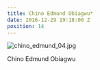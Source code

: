 ```yaml
---
title: Chino Edmund Obiagwu*
date: 2016-12-29 19:18:00 Z
position: 14
---
```


![chino_edmund_04.jpg](/uploads/chino_edmund_04.jpg)

Chino Edmund Obiagwu